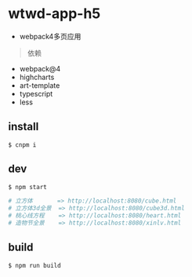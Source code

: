 # wtwd-app-h5

- webpack4多页应用

> 依赖
- webpack@4
- highcharts
- art-template
- typescript 
- less

## install

```
$ cnpm i
```

## dev

```bash
$ npm start

# 立方体       => http://localhost:8080/cube.html
# 立方体3d全景  => http://localhost:8080/cube3d.html
# 桃心线方程    => http://localhost:8080/heart.html
# 造物节全景    => http://localhost:8080/xinlv.html
```

## build

```
$ npm run build
```
